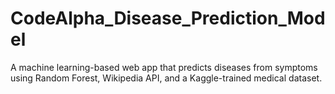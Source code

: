 # CodeAlpha_Disease_Prediction_Model
A machine learning-based web app that predicts diseases from symptoms using Random Forest, Wikipedia API, and a Kaggle-trained medical dataset.
